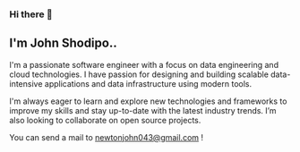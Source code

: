 ### Hi there 👋


## I'm John Shodipo.. 

I'm a passionate software engineer with a focus on data engineering and cloud technologies. I have passion for designing and building scalable data-intensive applications and data infrastructure using modern tools.

I'm always eager to learn and explore new technologies and frameworks to improve my skills and stay up-to-date with the latest industry trends.
I’m also looking to collaborate on open source projects. 

You can send a mail to newtonjohn043@gmail.com !


